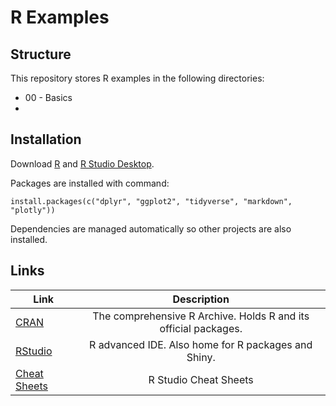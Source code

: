 # R Examples

## Structure

This repository stores R examples in the following directories:

 * 00 - Basics
 *

## Installation

Download [R](https://cran.r-project.org/) and [R Studio Desktop](https://www.rstudio.com/products/RStudio/).

Packages are installed with command:
  
`install.packages(c("dplyr", "ggplot2", "tidyverse", "markdown", "plotly"))`

Dependencies are managed automatically so other projects are also installed.
  
  
 ## Links
 
  Link                                                           | Description                                                      |
| -------------------------------------------------------------- |:----------------------------------------------------------------:|
| [CRAN](https://cran.r-project.org/)                            | The comprehensive R Archive. Holds R and its official packages.  |
| [RStudio](https://www.rstudio.com/)                            | R advanced IDE. Also home for R packages and Shiny.              |
| [Cheat Sheets](https://www.rstudio.com/resources/cheatsheets/) | R Studio Cheat Sheets                                            |
